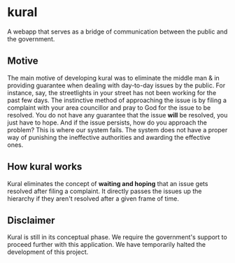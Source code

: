 # kural
A webapp that serves as a bridge of communication between the public and the government.

Motive
----
The main motive of developing kural was to eliminate the middle man & in providing guarantee when dealing with day-to-day issues by the public. For instance, say, the streetlights in your street has not been working for the past few days. The instinctive method of approaching the issue is by filing a complaint with your area councillor and pray to God for the issue to be resolved. You do not have any guarantee that the issue **will** be resolved, you just have to hope. And if the issue persists, how do you approach the problem? This is where our system fails. The system does not have a proper way of punishing the ineffective authorities and awarding the effective ones. 

How kural works
----
Kural eliminates the concept of **waiting and hoping** that an issue gets resolved after filing a complaint. It directly passes the issues up the hierarchy if they aren't resolved after a given frame of time. 

Disclaimer
----
Kural is still in its conceptual phase. We require the government's support to proceed further with this application. We have temporarily halted the development of this project.
